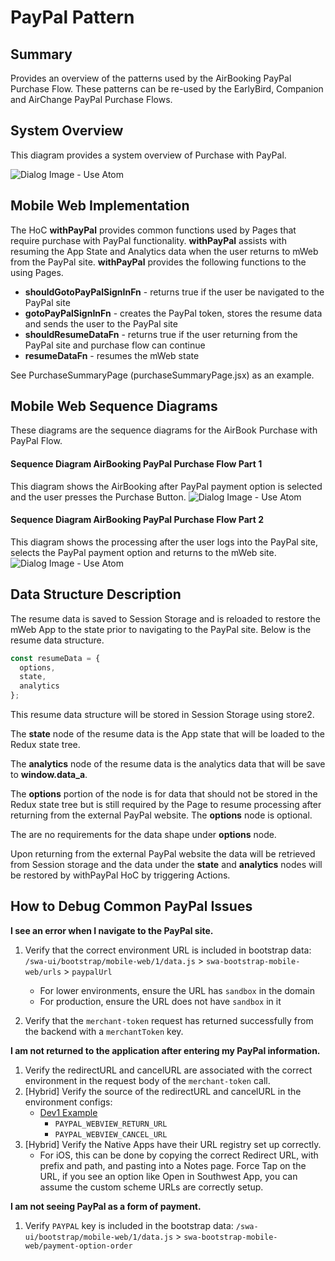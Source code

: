 # PayPal Pattern

## Summary

Provides an overview of the patterns used by the AirBooking PayPal Purchase Flow.
These patterns can be re-used by the EarlyBird, Companion and AirChange PayPal Purchase Flows.

## System Overview

This diagram provides a system overview of Purchase with PayPal.

![Dialog Image - Use Atom](images/Vision_PayPal_Flow.png)

## Mobile Web Implementation

The HoC **withPayPal** provides common functions used by Pages that require purchase with PayPal functionality.
**withPayPal** assists with resuming the App State and Analytics data when the user returns to mWeb from the PayPal site.
**withPayPal** provides the following functions to the using Pages.

- **shouldGotoPayPalSignInFn** - returns true if the user be navigated to the PayPal site
- **gotoPayPalSignInFn** - creates the PayPal token, stores the resume data and sends the user to the PayPal site
- **shouldResumeDataFn** - returns true if the user returning from the PayPal site and purchase flow can continue
- **resumeDataFn** - resumes the mWeb state

See PurchaseSummaryPage (purchaseSummaryPage.jsx) as an example.

## Mobile Web Sequence Diagrams

These diagrams are the sequence diagrams for the AirBook Purchase with PayPal Flow.

#### Sequence Diagram AirBooking PayPal Purchase Flow Part 1

This diagram shows the AirBooking after PayPal payment option is selected and the user presses the Purchase Button.
![Dialog Image - Use Atom](images/UML-Sequence-PayPal-AirBooking-PurchaseFlow-Part1.png)

#### Sequence Diagram AirBooking PayPal Purchase Flow Part 2

This diagram shows the processing after the user logs into the PayPal site, selects the PayPal
payment option and returns to the mWeb site.
![Dialog Image - Use Atom](images/UML-Sequence-PayPal-AirBooking-PurchaseFlow-Part2.png)

## Data Structure Description

The resume data is saved to Session Storage and is reloaded to restore the mWeb App to the state prior to navigating
to the PayPal site. Below is the resume data structure.

```javascript
const resumeData = {
  options,
  state,
  analytics
};
```

This resume data structure will be stored in Session Storage using store2.

The **state** node of the resume data is the App state that will be loaded to the Redux state tree.

The **analytics** node of the resume data is the analytics data that will be save to **window.data_a**.

The **options** portion of the node is for data that should not be stored in the Redux state tree but is still required by
the Page to resume processing after returning from the external PayPal website. The **options** node is optional.

The are no requirements for the data shape under **options** node.

Upon returning from the external PayPal website the data will be retrieved from Session storage and the
data under the **state** and **analytics** nodes will be restored by withPayPal HoC by triggering Actions.

## How to Debug Common PayPal Issues

**I see an error when I navigate to the PayPal site.**

1. Verify that the correct environment URL is included in bootstrap data: `/swa-ui/bootstrap/mobile-web/1/data.js` > `swa-bootstrap-mobile-web/urls` > `paypalUrl`

   - For lower environments, ensure the URL has `sandbox` in the domain
   - For production, ensure the URL does not have `sandbox` in it

2. Verify that the `merchant-token` request has returned successfully from the backend with a `merchantToken` key.

**I am not returned to the application after entering my PayPal information.**

1. Verify the redirectURL and cancelURL are associated with the correct environment in the request body of the `merchant-token` call.
2. [Hybrid] Verify the source of the redirectURL and cancelURL in the environment configs:
   - [Dev1 Example](../../config/dev1.js)
     - `PAYPAL_WEBVIEW_RETURN_URL`
     - `PAYPAL_WEBVIEW_CANCEL_URL`
3. [Hybrid] Verify the Native Apps have their URL registry set up correctly.
   - For iOS, this can be done by copying the correct Redirect URL, with prefix and path, and pasting into a Notes page. Force Tap on the URL, if you see an option like Open in Southwest App, you can assume the custom scheme URLs are correctly setup.

**I am not seeing PayPal as a form of payment.**

1. Verify `PAYPAL` key is included in the bootstrap data: `/swa-ui/bootstrap/mobile-web/1/data.js` > `swa-bootstrap-mobile-web/payment-option-order`

